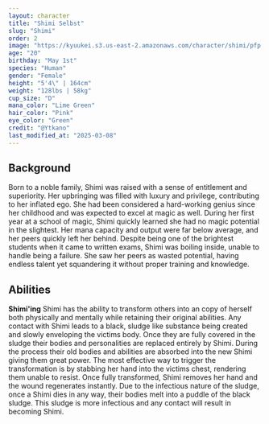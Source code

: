 ```yaml
---
layout: character
title: "Shimi Selbst"
slug: "Shimi"
order: 2
image: "https://kyuukei.s3.us-east-2.amazonaws.com/character/shimi/pfp.png"
age: "20"
birthday: "May 1st"
species: "Human"
gender: "Female"
height: "5'4\" | 164cm"
weight: "128lbs | 58kg"
cup_size: "D"
mana_color: "Lime Green"
hair_color: "Pink"
eye_color: "Green"
credit: "@Ytkano"
last_modified_at: "2025-03-08"
---
```


## Background

Born to a noble family, Shimi was raised with a sense of entitlement and superiority. Her upbringing was filled with luxury and privilege, contributing to her inflated ego. She had been considered a hard-working genius since her childhood and was expected to excel at magic as well. During her first year at a school of magic, Shimi quickly learned she had no magic potential in the slightest. Her mana capacity and output were far below average, and her peers quickly left her behind. Despite being one of the brightest students when it came to written exams, Shimi was boiling inside, unable to handle being a failure. She saw her peers as wasted potential, having endless talent yet squandering it without proper training and knowledge.

## Abilities

**Shimi'ing** Shimi has the ability to transform others into an copy of herself both physically and mentally while retaining their original abilities. Any contact with Shimi leads to a black, sludge like substance being created and slowly enveloping the victims body. Once they are fully covered in the sludge their bodies and personalities are replaced entirely by Shimi. During the process their old bodies and abilities are absorbed into the new Shimi giving them great power. The most effective way to trigger the transformation is by stabbing her hand into the victims chest, rendering them unable to resist. Once fully transformed, Shimi removes her hand and the wound regenerates instantly. Due to the infectious nature of the sludge, once a Shimi dies in any way, their bodies melt into a puddle of the black sludge. This sludge is more infectious and any contact will result in becoming Shimi.
